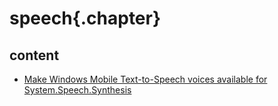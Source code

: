 ﻿
# speech{.chapter}

## content

- [Make Windows Mobile Text-to-Speech voices available for System.Speech.Synthesis](copy_voices.md)
